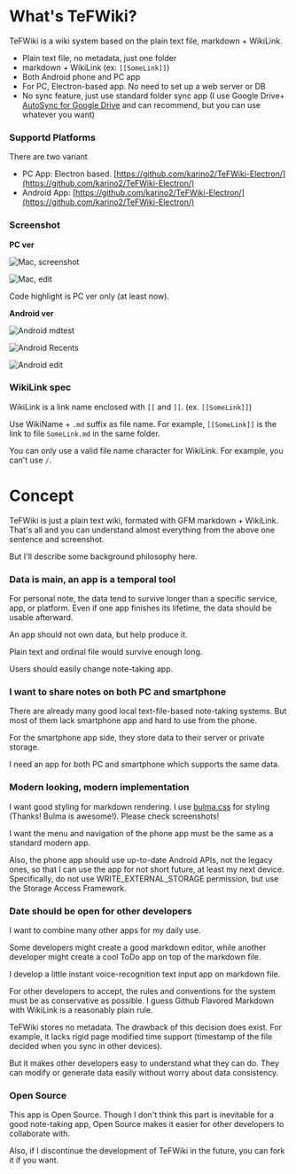 # What's TeFWiki?

TeFWiki is a wiki system based on the plain text file, markdown + WikiLink.

- Plain text file, no metadata, just one folder
- markdown + WikiLink (ex: `[[SomeLink]]`)
- Both Android phone and PC app
 - For PC, Electron-based app. No need to set up a web server or DB
- No sync feature, just use standard folder sync app (I use Google Drive+ [AutoSync for Google Drive](https://play.google.com/store/apps/details?id=com.ttxapps.drivesync&hl=en&gl=US) and can recommend, but you can use whatever you want)

### Supportd Platforms

There are two variant

- PC App: Electron based. [https://github.com/karino2/TeFWiki-Electron/](https://github.com/karino2/TeFWiki-Electron/)
- Android App: [https://github.com/karino2/TeFWiki-Electron/](https://github.com/karino2/TeFWiki-Electron/)

### Screenshot

**PC ver**

![Mac, screenshot](https://karino2.github.io/assets/images/2021-04/TeFWiki_screenshot_mac.png)

![Mac, edit](https://karino2.github.io/assets/images/2021-04/TeFWiki_screenshot_edit_mac.png)

Code highlight is PC ver only (at least now).

**Android ver**

![Android mdtest](https://karino2.github.io/assets/images/2021-04/TeFWiki_screenshot_mdtest.png")

![Android Recents](https://karino2.github.io/assets/images/2021-04/TeFWiki_screenshot_recents.png")

![Android edit](https://karino2.github.io/assets/images/2021-04/TeFWiki_screenshot_edit.png")

### WikiLink spec

WikiLink is a link name enclosed with `[[` and `]]`. (ex. `[[SomeLink]]`)

Use WikiName + `.md` suffix as file name.
For example, `[[SomeLink]]` is the link to file `SomeLink.md` in the same folder.

You can only use a valid file name character for WikiLink.
For example, you can't use `/`.

# Concept

TeFWiki is just a plain text wiki, formated with GFM markdown + WikiLink.
That's all and you can understand almost everything from the above one sentence and screenshot.

But I'll describe some background philosophy here.

### Data is main, an app is a temporal tool

For personal note, the data tend to survive longer than a specific service, app, or platform.
Even if one app finishes its lifetime, the data should be usable afterward.

An app should not own data, but help produce it.

Plain text and ordinal file would survive enough long.

Users should easily change note-taking app.

### I want to share notes on both PC and smartphone

There are already many good local text-file-based note-taking systems.
But most of them lack smartphone app and hard to use from the phone.

For the smartphone app side, they store data to their server or private storage.

I need an app for both PC and smartphone which supports the same data.

### Modern looking, modern implementation

I want good styling for markdown rendering. I use [bulma.css](https://bulma.io) for styling (Thanks! Bulma is awesome!).
Please check screenshots!

I want the menu and navigation of the phone app must be the same as a standard modern app.

Also, the phone app should use up-to-date Android APIs, not the legacy ones, so that I can use the app for not short future, at least my next device.
Specifically, do not use WRITE_EXTERNAL_STORAGE permission, but use the Storage Access Framework.

### Date should be open for other developers

I want to combine many other apps for my daily use.

Some developers might create a good markdown editor, while another developer might create a cool ToDo app on top of the markdown file.

I develop a little instant voice-recognition text input app on markdown file.

For other developers to accept, the rules and conventions for the system must be as conservative as possible.
I guess Github Flavored Markdown with WikiLink is a reasonably plain rule.

TeFWiki stores no metadata.
The drawback of this decision does exist.
For example, it lacks rigid page modified time support (timestamp of the file decided when you sync in other devices).

But it makes other developers easy to understand what they can do.
They can modify or generate data easily without worry about data consistency.

### Open Source

This app is Open Source.
Though I don't think this part is inevitable for a good note-taking app,  Open Source makes it easier for other developers to collaborate with.

Also, if I discontinue the development of TeFWiki in the future, you can fork it if you want. 
